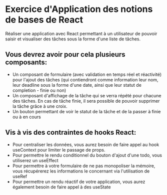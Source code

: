 # Exercice d'Application des notions de bases de React
Réaliser une application avec React permettant à un utilisateur de pouvoir saisir et visualiser des tâches sous la forme d'une liste de tâches.

## Vous devrez avoir pour cela plusieurs composants:
- Un composant de formulaire (avec validation en temps réel et réactivité) pour l'ajout des tâches (qui contiendront comme information leur nom, leur deadline sous la forme d'une date, ainsi que leur statut de completion - finie ou non)
- Un composant d'affichage de la tâche qui se verra répété pour chacune des tâches. En cas de tâche finie, il sera possible de pouvoir supprimer la tâche grâce à une croix.
- Un bouton permettant de voir le statut de la tâche et de la passer à finie ou à en cours

## Vis à vis des contraintes de hooks React:
- Pour centraliser les données, vous aurez besoin de faire appel au hook useContext pour limiter le passage de props.
- Pour permettre le rendu conditionnel du bouton d'ajout d'une todo, vous utiliserez un useEffect
- Pour permettre à votre formulaire de ne pas monopoliser la mémoire, vous récupérerez les informations le concernant via l'utilisation de useRef
- Pour permettre un rendu réactif de votre application, vous aurez également besoin de faire appel à des useState